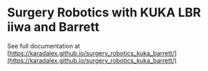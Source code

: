 Surgery Robotics with KUKA LBR iiwa and Barrett
================================================

See full documentation at [https://karadalex.github.io/surgery_robotics_kuka_barrett/](https://karadalex.github.io/surgery_robotics_kuka_barrett/)